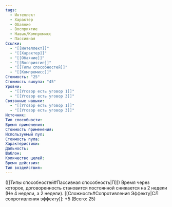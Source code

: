 ```yaml
---
tags:
  - Интеллект
  - Характер
  - Обаяние
  - Восприятие
  - Навык/Компромисс
  - Пассивная
Ссылки:
  - "[[Интеллект]]"
  - "[[Характер]]"
  - "[[Обаяние]]"
  - "[[Восприятие]]"
  - "[[Типы способностей]]"
  - "[[Компромисс]]"
Стоимость: "25"
Стоимость выкупа: "45"
Уровни:
  - "[[Уговор есть уговор 1]]"
  - "[[Уговор есть уговор 3]]"
Связанные навыки:
  - "[[Уговор есть уговор 1]]"
  - "[[Уговор есть уговор 3]]"
Источник:
Тип способности:
Время применения:
Стоимость применения:
Используемый пул:
Стоимость пула:
Характеристики:
Дальность:
Шаблон:
Количество целей:
Время действия:
Тип воздействия:
---
```

([[Типы способностей#Пассивная способность|П]]) Время через которое, договоренность становится постоянной снижается на 2 недели (Не 4 недели, а 2 недели).
[[Сложность#Cопротивления Эффекту|СЛ сопротивления эффекту]]: +5 (Всего: 25)
